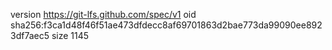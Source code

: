 version https://git-lfs.github.com/spec/v1
oid sha256:f3ca1d48f46f51ae473dfdecc8af69701863d2bae773da99090ee8923df7aec5
size 1145
